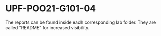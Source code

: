 # UPF-POO21-G101-04

The reports can be found inside each corresponding lab folder. They are called "README" for increased visibility.
